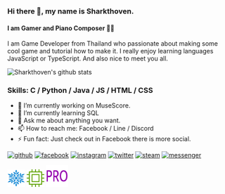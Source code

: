 ### Hi there 👋, my name is Sharkthoven.
#### I am Gamer and Piano Composer :musical_note::musical_note:
I am Game Developer from Thailand who passionate about making some cool game and tutorial how to make it. I really enjoy learning languages JavaScript or TypeScript. And also nice to meet you all.

![Sharkthoven's github stats](https://github-readme-stats.vercel.app/api?username=Sharkthoven&show_icons=true&theme=synthwave)



### Skills: C / Python / Java / JS / HTML / CSS

- 🔭 I’m currently working on MuseScore. 
- 🌱 I’m currently learning SQL 
- 💬 Ask me about anything you want. 
- 📫 How to reach me: Facebook / Line / Discord  
- ⚡ Fun fact: Just check out in Facebook there is more social. 


[<img src='https://cdn.jsdelivr.net/npm/simple-icons@3.0.1/icons/github.svg' alt='github' height='40'>](https://github.com/Sharkthoven)  [<img src='https://cdn.jsdelivr.net/npm/simple-icons@3.0.1/icons/facebook.svg' alt='facebook' height='40'>](https://www.facebook.com/Sharkthoven)  [<img src='https://cdn.jsdelivr.net/npm/simple-icons@3.0.1/icons/instagram.svg' alt='instagram' height='40'>](https://www.instagram.com/Sharkthoven/)  [<img src='https://cdn.jsdelivr.net/npm/simple-icons@3.0.1/icons/twitter.svg' alt='twitter' height='40'>](https://twitter.com/PhichitpholB)  [<img src='https://cdn.jsdelivr.net/npm/simple-icons@3.0.1/icons/steam.svg' alt='steam' height='40'>](https://steamcommunity.com/id/Sharkthoven/)  [<img src='https://cdn.jsdelivr.net/npm/simple-icons@3.0.1/icons/messenger.svg' alt='messenger' height='40'>](https://m.me/Sharkthoven)  

<a href='https://archiveprogram.github.com/'><img src='https://raw.githubusercontent.com/acervenky/animated-github-badges/master/assets/acbadge.gif' width='40' height='40'></a> <a href='https://docs.github.com/en/developers'><img src='https://raw.githubusercontent.com/acervenky/animated-github-badges/master/assets/devbadge.gif' width='40' height='40'></a> <a href='https://github.com/pricing'><img src='https://raw.githubusercontent.com/acervenky/animated-github-badges/master/assets/pro.gif' width='50' height='50'></a>

